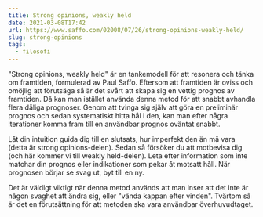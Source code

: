 ```yaml
---
title: Strong opinions, weakly held
date: 2021-03-08T17:42
url: https://www.saffo.com/02008/07/26/strong-opinions-weakly-held/
slug: strong-opinions
tags: 
  - filosofi
---
```


"Strong opinions, weakly held" är en tankemodell för att resonera och tänka om
framtiden, formulerad av Paul Saffo. Eftersom att framtiden är oviss och omöjlig
att förutsäga så är det svårt att skapa sig en vettig prognos av framtiden. 
Då kan man istället använda denna metod för att snabbt avhandla flera dåliga prognoser. 
Genom att tvinga sig själv att göra en preliminär prognos och sedan
systematiskt hitta hål i den, kan man efter några iterationer komma fram
till en användbar prognos oväntat snabbt.

Låt din intuition guida dig till en slutsats, hur imperfekt den än må vara
(detta är strong opinions-delen). Sedan så försöker du att motbevisa dig (och
här kommer vi till weakly held-delen). Leta efter information som inte matchar
din prognos eller indikationer som pekar åt motsatt håll. När prognosen börjar
se svag ut, byt till en ny.

Det är väldigt viktigt när denna metod används att man inser att det inte är
någon svaghet att ändra sig, eller "vända kappan efter vinden". Tvärtom så är
det en förutsättning för att metoden ska vara användbar överhuvudtaget.
